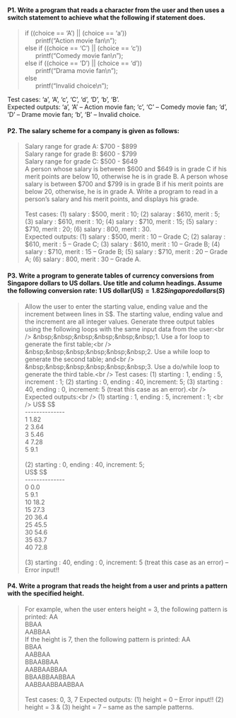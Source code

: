 #### P1. Write a program that reads a character from the user and then uses a switch statement to achieve what the following if statement does.  
> if  ((choice == ‘A’)  || (choice == ‘a’))<br />
&nbsp;&nbsp;&nbsp;&nbsp;&nbsp;&nbsp;printf(“Action movie fan\n”);<br />
else if  ((choice == ‘C’)  || (choice == ‘c’))<br />
&nbsp;&nbsp;&nbsp;&nbsp;&nbsp;&nbsp;printf(“Comedy movie fan\n”);<br />
else if  ((choice == ‘D’)  || (choice == ‘d’))<br />
&nbsp;&nbsp;&nbsp;&nbsp;&nbsp;&nbsp;printf(“Drama movie fan\n”);<br />
else<br />
&nbsp;&nbsp;&nbsp;&nbsp;&nbsp;&nbsp;printf(“Invalid choice\n”);<br />
                    
Test cases: ‘a’, ‘A’, ‘c’, ‘C’, ‘d’, ‘D’, ‘b’, ‘B’.<br />
Expected outputs: ‘a’, ‘A’ – Action movie fan; ‘c’, ‘C’ – Comedy movie fan; ‘d’, ‘D’ – Drame movie fan; ‘b’, ‘B’ – Invalid choice.<br />

#### P2. The salary scheme for a company is given as follows:
> Salary range for grade A: $700 - $899 <br />
Salary range for grade B: $600 - $799 <br />
Salary range for grade C: $500 - $649 <br />
A person whose salary is between $600 and $649 is in grade C if his merit points are below 10, otherwise he is in grade B. A person whose salary is between $700 and $799 is in grade B if his merit points are below 20, otherwise, he is in grade A. Write a program to read in a person’s salary and his merit points, and displays his grade.<br /><br />
Test cases: (1) salary : $500, merit : 10; (2) salaray : $610, merit : 5; (3) salary : $610, merit : 10; (4) salary : $710, merit : 15; (5) salary : $710, merit : 20; (6) salary : 800, merit : 30.<br />
Expected outputs: (1) salary : $500, merit : 10 – Grade C; (2) salaray : $610, merit : 5 – Grade C; (3) salary : $610, merit : 10 – Grade B; (4) salary : $710, merit : 15 – Grade B; (5) salary : $710, merit : 20 – Grade A; (6) salary : 800, merit : 30 – Grade A.<br />

#### P3. Write a program to generate tables of currency conversions from Singapore dollars to US dollars. Use title and column headings. Assume the following conversion rate: 1 US dollar(US$) = 1.82 Singapore dollars (S$)
> Allow the user to enter the starting value, ending value and the increment between lines in S$. The starting value, ending value and the increment are all integer values. Generate three output tables using the following loops with the same input data from the user:<br />
&nbsp;&nbsp;&nbsp;&nbsp;&nbsp;&nbsp;1. Use a for loop to generate the first table;<br />
&nbsp;&nbsp;&nbsp;&nbsp;&nbsp;&nbsp;2. Use a while loop to generate the second table; and<br />
&nbsp;&nbsp;&nbsp;&nbsp;&nbsp;&nbsp;3. Use a do/while loop to generate the third table.<br />
Test cases: (1) starting : 1, ending : 5, increment : 1; (2) starting : 0, ending : 40, increment: 5; (3)
starting : 40, ending : 0, increment: 5 (treat this case as an error).<br />
Expected outputs:<br />
(1) starting : 1, ending : 5, increment : 1; <br />
US$         S$ <br />
-------------- <br />
1 1.82<br />
2 3.64<br />
3 5.46<br />
4 7.28<br />
5 9.1<br /><br />
(2) starting : 0, ending : 40, increment: 5;<br />
 US$      S$<br />
 --------------<br />
 0        0.0<br />
 5        9.1<br />
 10       18.2<br />
 15       27.3<br />
 20       36.4<br />
 25       45.5<br />
 30       54.6<br />
 35       63.7<br />
 40       72.8<br /><br />
(3) starting : 40, ending : 0, increment: 5 (treat this case as an error) – Error input!!<br />

#### P4. Write a program that reads the height from a user and prints a pattern with the specified height. 
> For example, when the user enters height = 3, the following pattern is printed:
AA <br />
BBAA <br />
AABBAA <br />
If the height is 7, then the following pattern is printed:
AA<br />
BBAA<br />
AABBAA<br />
BBAABBAA <br />
AABBAABBAA <br />
BBAABBAABBAA <br />
AABBAABBAABBAA<br /><br />
Test cases: 0, 3, 7
Expected outputs: (1) height = 0 – Error input!! (2) height = 3 & (3) height = 7 – same as the sample patterns.
